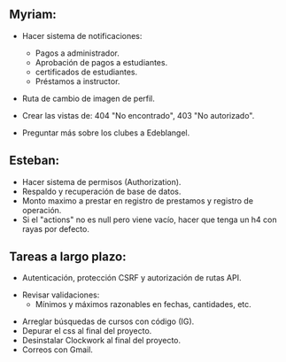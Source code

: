 ## Myriam:

- Hacer sistema de notificaciones:
  * Pagos a administrador.
  + Aprobación de pagos a estudiantes.
  + certificados de estudiantes.
  * Préstamos a instructor.
  
- Ruta de cambio de imagen de perfil.
- Crear las vistas de: 404 "No encontrado", 403 "No autorizado".
- Preguntar más sobre los clubes a Edeblangel.

## Esteban:

- Hacer sistema de permisos (Authorization).
- Respaldo y recuperación de base de datos.
- Monto maximo a prestar en registro de prestamos y registro de operación.
- Si el "actions" no es null pero viene vacío, hacer que tenga un h4 con rayas por defecto.

## Tareas a largo plazo:

- Autenticación, protección CSRF y autorización de rutas API.
* Revisar validaciones:
  - Mínimos y máximos razonables en fechas, cantidades, etc.
- Arreglar búsquedas de cursos con código (IG).
- Depurar el css al final del proyecto.
- Desinstalar Clockwork al final del proyecto.
- Correos con Gmail.
